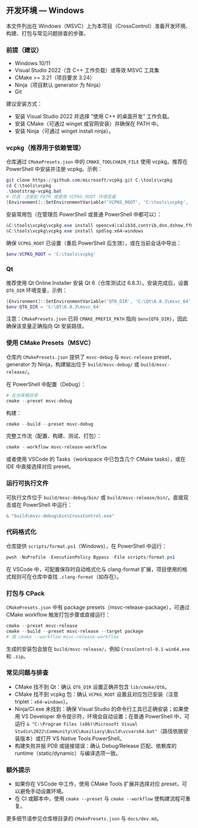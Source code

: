 ﻿## 开发环境 — Windows

本文件列出在 Windows（MSVC）上为本项目（CrossControl）准备开发环境、构建、打包与常见问题排查的步骤。

### 前提（建议）
- Windows 10/11
- Visual Studio 2022（含 C++ 工作负载）或等效 MSVC 工具集
- CMake >= 3.21（项目要求 3.24）
- Ninja（项目默认 generator 为 Ninja）
- Git

建议安装方式：
- 安装 Visual Studio 2022 并选择 “使用 C++ 的桌面开发” 工作负载。
- 安装 CMake（可通过 winget 或官网安装）并确保在 PATH 中。
- 安装 Ninja（可通过 winget install ninja）。

### vcpkg（推荐用于依赖管理）
仓库通过 `CMakePresets.json` 中的 `CMAKE_TOOLCHAIN_FILE` 使用 vcpkg。推荐在 PowerShell 中安装并注册 vcpkg。示例：

```powershell
git clone https://github.com/microsoft/vcpkg.git C:\tools\vcpkg
cd C:\tools\vcpkg
.\bootstrap-vcpkg.bat
# 可选：注册到 PATH 或使用 VCPKG_ROOT 环境变量
[Environment]::SetEnvironmentVariable('VCPKG_ROOT', 'C:\tools\vcpkg', 'User')
```

安装常用包（在管理员 PowerShell 或普通 PowerShell 中都可以）：

```powershell
&C:\tools\vcpkg\vcpkg.exe install opencv4[calib3d,contrib,dnn,dshow,ffmpeg,freetype,fs,highgui,jpeg,msmf,openjpeg,openmp,png,thread,tiff,webp]:x64-windows
&C:\tools\vcpkg\vcpkg.exe install spdlog:x64-windows
```

确保 `VCPKG_ROOT` 已设置（重启 PowerShell 后生效），或在当前会话中导出：

```powershell
$env:VCPKG_ROOT = 'C:\tools\vcpkg'
```

### Qt
推荐使用 Qt Online Installer 安装 Qt 6（仓库测试过 6.8.3）。安装完成后，设置 `QT6_DIR` 环境变量，示例：

```powershell
[Environment]::SetEnvironmentVariable('QT6_DIR', 'C:\Qt\6.8.3\msvc_64', 'User')
$env:QT6_DIR = 'C:\Qt\6.8.3\msvc_64'
```

注意：`CMakePresets.json` 已将 `CMAKE_PREFIX_PATH` 指向 `$env{QT6_DIR}`，因此确保该变量正确指向 Qt 安装路径。

### 使用 CMake Presets（MSVC）
仓库内 `CMakePresets.json` 提供了 `msvc-debug` 与 `msvc-release` preset，generator 为 Ninja，构建输出位于 `build/msvc-debug/` 或 `build/msvc-release/`。

在 PowerShell 中配置（Debug）：

```powershell
# 在仓库根目录
cmake --preset msvc-debug
```

构建：

```powershell
cmake --build --preset msvc-debug
```

完整工作流（配置、构建、测试、打包）：

```powershell
cmake --workflow msvc-release-workflow
```

或者使用 VSCode 的 Tasks（workspace 中已包含几个 CMake tasks），或在 IDE 中直接选择对应 preset。

### 运行可执行文件
可执行文件位于 `build/msvc-debug/bin/` 或 `build/msvc-release/bin/`。直接双击或在 PowerShell 中运行：

```powershell
& "build\msvc-debug\bin\CrossControl.exe"
```

### 代码格式化
仓库提供 `scripts/format.ps1`（Windows），在 PowerShell 中运行：

```powershell
pwsh -NoProfile -ExecutionPolicy Bypass -File scripts/format.ps1
```

在 VSCode 中，可配置保存时自动格式化与 clang-format 扩展，项目使用的格式规则可在仓库中查找 `.clang-format`（如存在）。

### 打包与 CPack
`CMakePresets.json` 中有 package presets（msvc-release-package），可通过 CMake workflow 触发打包步骤或直接运行：

```powershell
cmake --preset msvc-release
cmake --build --preset msvc-release --target package
# 或 cmake --workflow msvc-release-workflow
```

生成的安装包会放在 `build/msvc-release/`，例如 `CrossControl-0.1-win64.exe` 和 `.zip`。

### 常见问题与排查
- CMake 找不到 Qt：确认 `QT6_DIR` 设置正确并包含 `lib/cmake/Qt6`。
- CMake 找不到 vcpkg 包：确认 `VCPKG_ROOT` 设置且对应包已安装（注意 triplet：`x64-windows`）。
- Ninja/Cl.exe 未找到：确保 Visual Studio 的命令行工具已正确安装；如果使用 VS Developer 命令提示符，环境会自动设置；在普通 PowerShell 中，可运行 `& "C:\Program Files (x86)\Microsoft Visual Studio\2022\Community\VC\Auxiliary\Build\vcvars64.bat"`（路径依据安装版本）或打开 VS Native Tools PowerShell。
- 构建失败并报 PDB 或链接错误：确认 Debug/Release 匹配、依赖库的 runtime（static/dynamic）与编译选项一致。

### 额外提示
- 如果你在 VSCode 中工作，使用 CMake Tools 扩展并选择对应 preset，可以避免手动设置环境。
- 在 CI 或脚本中，使用 `cmake --preset` 与 `cmake --workflow` 使构建流程可重复。

更多细节请参见仓库根目录的 `CMakePresets.json` 与 `docs/dev.md`。
